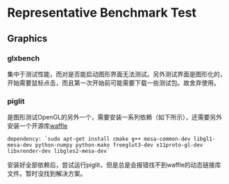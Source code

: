 # Representative Benchmark Test

## Graphics

### glxbench

集中于测试性能，而对是否能启动图形界面无法测试。另外测试界面是图形化的，开始需要鼠标点击，而且第一次开始前可能需要下载一些测试包。故舍弃使用。

### piglit

是图形测试OpenGL的另外一个，需要安装一系列依赖（如下所示），还需要另外安装一个开源库[waffle](https://github.com/waffle-gl/waffle)

    dependency: `sudo apt-get install cmake g++ mesa-common-dev libgl1-mesa-dev python-numpy python-mako freeglut3-dev x11proto-gl-dev libxrender-dev libgles2-mesa-dev`

安装好全部依赖后，尝试运行piglit，但是总是会报错找不到waffle的动态链接库文件。暂时没找到解决方案。


